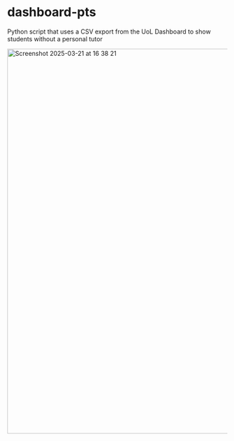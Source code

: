 # dashboard-pts
Python script that uses a CSV export from the UoL Dashboard to show students without a personal tutor

<img width="881" alt="Screenshot 2025-03-21 at 16 38 21" src="https://github.com/user-attachments/assets/2ab989c0-2120-4dbe-8923-b66eebc1bbea" />
